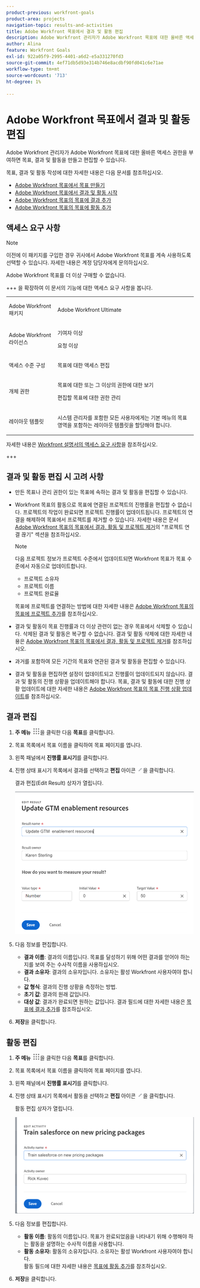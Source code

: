 ```yaml
---
product-previous: workfront-goals
product-area: projects
navigation-topic: results-and-activities
title: Adobe Workfront 목표에서 결과 및 활동 편집
description: Adobe Workfront 관리자가 Adobe Workfront 목표에 대한 올바른 액세스 권한을 부여하면 목표, 결과 및 활동을 만들고 편집할 수 있습니다.
author: Alina
feature: Workfront Goals
exl-id: 922a05f9-2995-4401-a6d2-e5a331270fd3
source-git-commit: 4ef71db5d93e314b746e8acdbf90fd041c6e71ae
workflow-type: tm+mt
source-wordcount: '713'
ht-degree: 1%

---
```


# Adobe Workfront 목표에서 결과 및 활동 편집

Adobe Workfront 관리자가 Adobe Workfront 목표에 대한 올바른 액세스 권한을 부여하면 목표, 결과 및 활동을 만들고 편집할 수 있습니다.

목표, 결과 및 활동 작성에 대한 자세한 내용은 다음 문서를 참조하십시오.

* [Adobe Workfront 목표에서 목표 만들기](../../workfront-goals/goal-management/create-goals.md)
* [Adobe Workfront 목표에서 결과 및 활동 시작](../../workfront-goals/results-and-activities/get-started-with-results-and-activities.md)
* [Adobe Workfront 목표의 목표에 결과 추가](../../workfront-goals/results-and-activities/add-results-to-goals.md)
* [Adobe Workfront 목표의 목표에 활동 추가](../../workfront-goals/results-and-activities/add-activities-to-goals.md)

## 액세스 요구 사항

>[!NOTE]
>
>이전에 이 패키지를 구입한 경우 귀사에서 Adobe Workfront 목표를 계속 사용하도록 선택할 수 있습니다. 자세한 내용은 계정 담당자에게 문의하십시오.
>
>Adobe Workfront 목표를 더 이상 구매할 수 없습니다.

+++ 을 확장하여 이 문서의 기능에 대한 액세스 요구 사항을 봅니다. 

<table style="table-layout:auto">
<col>
</col>
<col>
</col>
<tbody>
 <tr>
  <td> <p>Adobe Workfront 패키지</p> </td> 
   <td> 
   <p>Adobe Workfront Ultimate</p>
   </td> 
  </tr>
 <tr>
 <td role="rowheader">Adobe Workfront 라이선스</td>
 <td>
 <p>기여자 이상</p>
<p>요청 이상</p></td>
 </tr>
  <tr>
 <td role="rowheader">액세스 수준 구성</td>
 <td> <p>목표에 대한 액세스 편집</p> </td>
 </tr>
 <tr data-mc-conditions="">
 <td role="rowheader">개체 권한</td>
 <td>
  <div>
  <p>목표에 대한 또는 그 이상의 권한에 대한 보기</p>
  <p>편집할 목표에 대한 권한 관리</p>
  </div> </td>
 </tr>
<tr>
   <td role="rowheader"><p>레이아웃 템플릿</p></td>
   <td> <p>시스템 관리자를 포함한 모든 사용자에게는 기본 메뉴의 목표 영역을 포함하는 레이아웃 템플릿을 할당해야 합니다. </p>  
</td>
  </tr>
</tbody>
</table>

자세한 내용은 [Workfront 설명서의 액세스 요구 사항](/help/quicksilver/administration-and-setup/add-users/access-levels-and-object-permissions/access-level-requirements-in-documentation.md)을 참조하십시오.

+++

<!--Old:
<table style="table-layout:auto">
<col>
</col>
<col>
</col>
<tbody>
 <tr> 
   <td role="rowheader">Adobe Workfront plan*</td> 
   <td> 
   <p>For the new plan and license structure:
  <ul><li>An Ultimate plan </li></ul>
   </p>
<p>For the current plan and license structure: 
<ul><li> A Pro or higher </li>
  <li>An Adobe Workfront Goals license in addition to a Workfront license.</li></ul></p>
   </td> 
  </tr>
 <tr>
 <td role="rowheader">Adobe Workfront license*</td>
 <td>
 <p>New license: Contributor or higher</p>
 Or
 <p>Current license: Request or higher</p> <p>For more information, see <a href="../../administration-and-setup/add-users/access-levels-and-object-permissions/wf-licenses.md" class="MCXref xref">Adobe Workfront licenses overview</a>.</p> </td>
 </tr>
 <tr>
 <td role="rowheader">Product*</td>
 <td>
 <p> New product requirement, one of the following: </p>
<ul>
<li>A Select or Prime Adobe Workfront plan and an additional Adobe Workfront Goals license.</li>
<li>An Ultimate Workfront plan which includes Workfront Goals by default. </li></ul>
 <p>Or</p>
 <p>Current product requirement: A Workfront plan and an additional license for Adobe Workfront Goals. </p> <p>For information, see <a href="../../workfront-goals/goal-management/access-needed-for-wf-goals.md" class="MCXref xref">Requirements to use Workfront Goals</a>. </p> </td>
 </tr>
 <tr>
 <td role="rowheader"><p>Access level</p></td>
 <td> <p>Edit access to Goals</p> </td>
 </tr>
 <tr data-mc-conditions="">
 <td role="rowheader">Object permissions</td>
 <td>
  <div>
  <p>View or higher permissions to the goal to view it</p>
  <p>Manage permissions to the goal to edit it</p>
  <p>For information about sharing goals, see <a href="../../workfront-goals/workfront-goals-settings/share-a-goal.md" class="MCXref xref">Share a goal in Workfront Goals</a>. </p>
  </div> </td>
 </tr>
 <tr>
   <td role="rowheader"><p>Layout template</p></td>
   <td> <p>All users, including Workfront administrators,  must be assigned a layout template that includes the Goals area in the Main Menu. </p>  
</td>
  </tr>
</tbody>
</table>-->

## 결과 및 활동 편집 시 고려 사항

<!--
According to Vazgen, access levels will add more considerations.)
-->

* 만든 목표나 관리 권한이 있는 목표에 속하는 결과 및 활동을 편집할 수 있습니다.
* Workfront 목표의 활동으로 목표에 연결된 프로젝트의 진행률을 편집할 수 없습니다. 프로젝트의 작업이 완료되면 프로젝트 진행률이 업데이트됩니다. 프로젝트의 연결을 해제하여 목표에서 프로젝트를 제거할 수 있습니다. 자세한 내용은 문서 [Adobe Workfront 목표의 목표에서 결과, 활동 및 프로젝트 제거](../../workfront-goals/results-and-activities/remove-results-activities-from-goals.md)의 &quot;프로젝트 연결 끊기&quot; 섹션을 참조하십시오.

  >[!NOTE]
  >
  >다음 프로젝트 정보가 프로젝트 수준에서 업데이트되면 Workfront 목표가 목표 수준에서 자동으로 업데이트합니다.
  >
  >   
  >   
  >   * 프로젝트 소유자
  >   * 프로젝트 이름
  >   * 프로젝트 완료율
  >   
  >   
  >목표에 프로젝트를 연결하는 방법에 대한 자세한 내용은 [Adobe Workfront 목표의 목표에 프로젝트 추가](../../workfront-goals/results-and-activities/connect-projects-to-goals-overview.md)를 참조하십시오.

* 결과 및 활동이 목표 진행률과 더 이상 관련이 없는 경우 목표에서 삭제할 수 있습니다. 삭제된 결과 및 활동은 복구할 수 없습니다. 결과 및 활동 삭제에 대한 자세한 내용은 [Adobe Workfront 목표의 목표에서 결과, 활동 및 프로젝트 제거](../../workfront-goals/results-and-activities/remove-results-activities-from-goals.md)를 참조하십시오.
* 과거를 포함하여 모든 기간의 목표와 연관된 결과 및 활동을 편집할 수 있습니다.
* 결과 및 활동을 편집하면 설정이 업데이트되고 진행률이 업데이트되지 않습니다. 결과 및 활동의 진행 상황을 업데이트해야 합니다. 목표, 결과 및 활동에 대한 진행 상황 업데이트에 대한 자세한 내용은 [Adobe Workfront 목표의 목표 진행 상황 업데이트](../../workfront-goals/goal-review-and-workfront-goals-sections/check-in-goals.md)를 참조하십시오.

## 결과 편집

<!--
Editing results differs depending on which environment you use.

### Edit results in the Production environment

1. Go to the goal for which you want to edit a result and click the goal name to open the **Goal Details** panel.
1. Click **Results**.
1. Click the **gear icon** ![Gear icon](assets/settings-gear-icon.png) to the right of the result you want to edit.

   ![Results gear icon](assets/results-gear-icon-options-350x85.png)

1. Click **Edit** to edit the following information:

   | Field |Description|
   |---|---|
   | Name |The name of the result. |
   | Owner |The owner of result.  |
   | Value |How you measure the progress of the result. |
   | Initial |The original value of the result. |
   | Target |The desired value when the result is completed. |

1. Click **Save**.
-->


1. **주 메뉴** ![주 메뉴 아이콘](assets/main-menu-icon.png)을 클릭한 다음 **목표**&#x200B;를 클릭합니다.
1. 목표 목록에서 목표 이름을 클릭하여 목표 페이지를 엽니다.
1. 왼쪽 패널에서 **진행률 표시기**&#x200B;를 클릭합니다.
1. 진행 상태 표시기 목록에서 결과를 선택하고 **편집** 아이콘 ![편집 아이콘](assets/edit-icon.png)을 클릭합니다.

   결과 편집(Edit Result) 상자가 열립니다.

   ![결과 상자 편집](assets/edit-result-box-unshimmed.png)

1. 다음 정보를 편집합니다.
   * **결과 이름**: 결과의 이름입니다. 목표를 달성하기 위해 어떤 결과를 얻어야 하는지를 보여 주는 수사적 이름을 사용하십시오.
   * **결과 소유자**: 결과의 소유자입니다. 소유자는 활성 Workfront 사용자여야 합니다.
   * **값 형식**: 결과의 진행 상황을 측정하는 방법.
   * **초기 값**: 결과의 원래 값입니다.
   * **대상 값**: 결과가 완료되면 원하는 값입니다.
결과 필드에 대한 자세한 내용은 [목표에 결과 추가](../results-and-activities/add-results-to-goals.md)를 참조하십시오.
1. **저장**&#x200B;을 클릭합니다.

## 활동 편집

<!--
Editing activities differs depending on which environment you use.

### Edit activities in the Production environment

>[!TIP]
>
>You cannot edit the Activity Type after you saved an activity on a goal.

1. Go to the goal for which you want to edit an activity and click the goal name to open the **Goal Details** panel.
1. Click **Activities**.
1. Click the **gear icon** ![Gear icon](assets/settings-gear-icon.png) to the right of the activity you want to edit .

   ![Activities gear icon](assets/activities-gear-icon-options-350x84.png)

1. Click **Edit** to edit the following information:

   | Field |Description |
   |---|---|
   | Name |The name of the activity. |
   | Owner |The owner of activity.  |

1. Click **Save**.
-->

1. **주 메뉴** ![주 메뉴 아이콘](assets/main-menu-icon.png)을 클릭한 다음 **목표**&#x200B;를 클릭합니다.
1. 목표 목록에서 목표 이름을 클릭하여 목표 페이지를 엽니다.
1. 왼쪽 패널에서 **진행률 표시기**&#x200B;를 클릭합니다.
1. 진행 상태 표시기 목록에서 활동을 선택하고 **편집** 아이콘 ![편집 아이콘](assets/edit-icon.png)을 클릭합니다.

   활동 편집 상자가 열립니다.

   ![활동 상자 편집](assets/edit-activity-box-unshimmed.png)

1. 다음 정보를 편집합니다.
   * **활동 이름**: 활동의 이름입니다. 목표가 완료되었음을 나타내기 위해 수행해야 하는 활동을 설명하는 수사적 이름을 사용합니다.
   * **활동 소유자:** 활동의 소유자입니다. 소유자는 활성 Workfront 사용자여야 합니다.\
     활동 필드에 대한 자세한 내용은 [목표에 활동 추가](../results-and-activities/add-activities-to-goals.md)를 참조하십시오.
1. **저장**&#x200B;을 클릭합니다.


